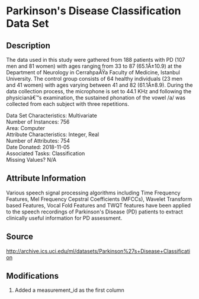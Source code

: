 # Parkinson's Disease Classification Data Set

## Description

The data used in this study were gathered from 188 patients with PD (107 men and 81 women) with ages ranging from 33 to 87 (65.1Â±10.9) at the Department of Neurology in CerrahpaÅŸa Faculty of Medicine, Istanbul University. The control group consists of 64 healthy individuals (23 men and 41 women) with ages varying between 41 and 82 (61.1Â±8.9). During the data collection process, the microphone is set to 44.1 KHz and following the physicianâ€™s examination, the sustained phonation of the vowel /a/ was collected from each subject with three repetitions.

Data Set Characteristics: Multivariate\
Number of Instances: 756\
Area: Computer\
Attribute Characteristics: Integer, Real\
Number of Attributes: 754\
Date Donated: 2018-11-05\
Associated Tasks: Classification\
Missing Values? N/A

## Attribute Information
Various speech signal processing algorithms including Time Frequency Features, Mel Frequency Cepstral Coefficients (MFCCs), Wavelet Transform based Features, Vocal Fold Features and TWQT features have been applied to the speech recordings of Parkinson's Disease (PD) patients to extract clinically useful information for PD assessment.



## Source

http://archive.ics.uci.edu/ml/datasets/Parkinson%27s+Disease+Classification

## Modifications

1. Added a measurement_id as the first column
